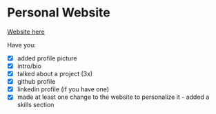 # Personal Website
[Website here](ElieLowenstein.github.io)

Have you:

- [x] added profile picture
- [x] intro/bio
- [x] talked about a project (3x)
- [x] github profile
- [x] linkedin profile (if you have one)
- [x] made at least one change to the website to personalize it
      - added a skills section 
